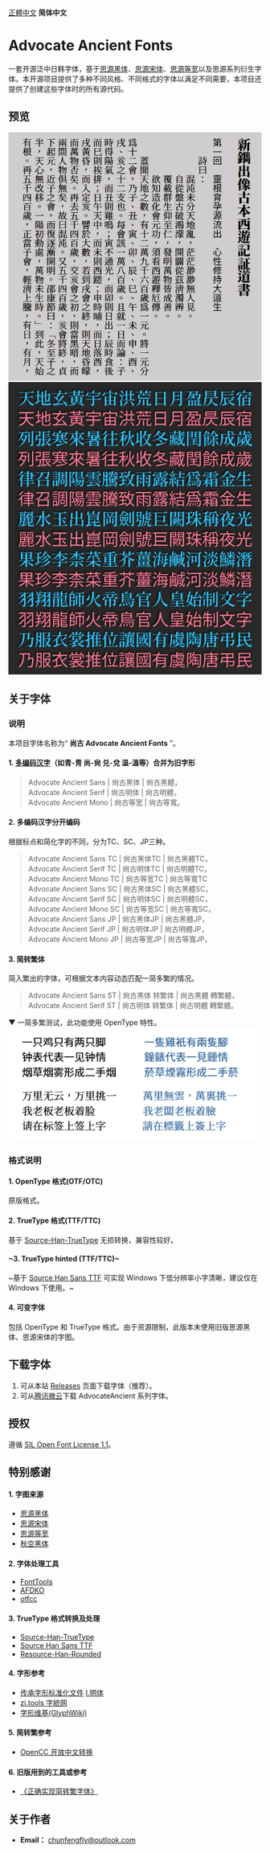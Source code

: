 [正體中文](../../#advocate-ancient-fonts) **简体中文**

# Advocate Ancient Fonts
一套开源泛中日韩字体，基于[思源黑体](https://github.com/adobe-fonts/source-han-sans)、[思源宋体](https://github.com/adobe-fonts/source-han-serif)、[思源等宽](https://github.com/adobe-fonts/source-han-mono)以及思源系列衍生字体。本开源项目提供了多种不同风格、不同格式的字体以满足不同需要，本项目还提供了创建这些字体时的所有源代码。

## 预览
![image](./pictures/Pic0001.png)  
![image](./pictures/Pic0002.jpg)  
## 关于字体
### 说明
本项目字体名称为“ **尚古 Advocate Ancient Fonts** ”。
#### 1. [多编码汉字](./main/configs/mulcodechar.dt)（如青-靑 尚-尙 兑-兌 温-溫等）合并为旧字形
> Advocate Ancient Sans | 尙古黑体 | 尙古黑體，<br />
> Advocate Ancient Serif | 尙古明体 | 尙古明體，<br />
> Advocate Ancient Mono | 尙古等宽 | 尙古等寬。<br />
#### 2. 多编码汉字分开编码
根据标点和简化字的不同，分为TC、SC、JP三种。<br />
> Advocate Ancient Sans TC | 尙古黑体TC | 尙古黑體TC，<br />
> Advocate Ancient Serif TC | 尙古明体TC | 尙古明體TC，<br />
> Advocate Ancient Mono TC | 尙古等宽TC | 尙古等寬TC<br />
> Advocate Ancient Sans SC | 尙古黑体SC | 尙古黑體SC，<br />
> Advocate Ancient Serif SC | 尙古明体SC | 尙古明體SC，<br />
> Advocate Ancient Mono SC | 尙古等宽SC | 尙古等寬SC，<br />
> Advocate Ancient Sans JP | 尙古黑体JP | 尙古黑體JP，<br />
> Advocate Ancient Serif JP | 尙古明体JP | 尙古明體JP，<br />
> Advocate Ancient Mono JP | 尙古等宽JP | 尙古等寬JP。<br />
#### 3. 简转繁体
简入繁出的字体，可根据文本内容动态匹配一简多繁的情况。
> Advocate Ancient Sans ST | 尙古黑体 转繁体 | 尙古黑體 轉繁體，<br />
> Advocate Ancient Serif ST | 尙古明体 转繁体 | 尙古明體 轉繁體。<br />

▼ 一简多繁测试，此功能使用 OpenType 特性。<br />
![image](./pictures/FANTI.png)  

### 格式说明
#### 1. OpenType 格式(OTF/OTC)
原版格式。
#### 2. TrueType 格式(TTF/TTC)
基于 [Source-Han-TrueType](https://github.com/Pal3love/Source-Han-TrueType) 无损转换，兼容性较好。
#### ~3. TrueType hinted (TTF/TTC)~
~基于 [Source Han Sans TTF](https://github.com/be5invis/source-han-sans-ttf) 可实现 Windows 下低分辨率小字清晰，建议仅在 Windows 下使用。~
#### 4. 可变字体
包括 OpenType 和 TrueType 格式。由于资源限制，此版本未使用旧版思源黑体、思源宋体的字图。

## 下载字体
1. 可从本站 [Releases](https://github.com/GuiWonder/SourceHanToClassic/releases) 页面下载字体（推荐）。
2. 可从[腾讯微云](https://share.weiyun.com/VEoOc5xK)下载 AdvocateAncient 系列字体。
## 授权
遵循 [SIL Open Font License 1.1](./LICENSE.txt)。

## 特别感谢
#### 1. 字图来源
- [思源黑体](https://github.com/adobe-fonts/source-han-sans)
- [思源宋体](https://github.com/adobe-fonts/source-han-serif)
- [思源等宽](https://github.com/adobe-fonts/source-han-mono)
- [秋空󠄁黑体](https://github.com/ChiuMing-Neko/ChiuKongGothic)
#### 2. 字体处理工具
- [FontTools](https://github.com/fonttools/fonttools)
- [AFDKO](https://github.com/adobe-type-tools/afdko/)
- [otfcc](https://github.com/caryll/otfcc)
#### 3. TrueType 格式转换及处理
- [Source-Han-TrueType](https://github.com/Pal3love/Source-Han-TrueType)
- [Source Han Sans TTF](https://github.com/be5invis/source-han-sans-ttf)
- [Resource-Han-Rounded](https://github.com/CyanoHao/Resource-Han-Rounded)
#### 4. 字形参考
- [传承字形标准化文件](https://github.com/ichitenfont/inheritedglyphs) [I.明体](https://github.com/ichitenfont/I.Ming)
- [zi.tools 字統网](https://zi.tools/)
- [字形维基(GlyphWiki)](https://glyphwiki.org/)
#### 5. 简转繁参考
- [OpenCC 开放中文转换](https://github.com/BYVoid/OpenCC)
#### 6. 旧版用到的工具或参考
- [《正确实现简转繁字体》](https://ayaka.shn.hk/s2tfont/)
## 关于作者
- **Email：** chunfengfly@outlook.com


